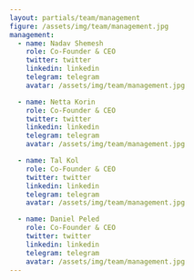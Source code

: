 ```yaml
---
layout: partials/team/management
figure: /assets/img/team/management.jpg
management:
  - name: Nadav Shemesh
    role: Co-Founder & CEO
    twitter: twitter
    linkedin: linkedin
    telegram: telegram
    avatar: /assets/img/team/management.jpg

  - name: Netta Korin
    role: Co-Founder & CEO
    twitter: twitter
    linkedin: linkedin
    telegram: telegram
    avatar: /assets/img/team/management.jpg

  - name: Tal Kol
    role: Co-Founder & CEO
    twitter: twitter
    linkedin: linkedin
    telegram: telegram
    avatar: /assets/img/team/management.jpg

  - name: Daniel Peled
    role: Co-Founder & CEO
    twitter: twitter
    linkedin: linkedin
    telegram: telegram
    avatar: /assets/img/team/management.jpg
---
```

